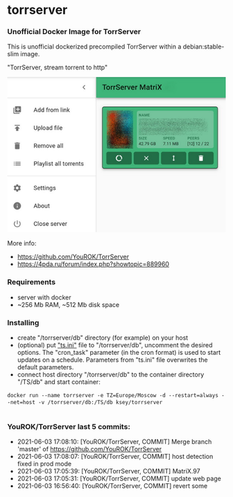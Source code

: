 # torrserver
### Unofficial Docker Image for TorrServer

This is unofficial dockerized precompiled TorrServer within a debian:stable-slim image.

"TorrServer, stream torrent to http"

![TorrServer](https://raw.githubusercontent.com/MrKsey/torrserver/master/ts.jpg)

More info:
- https://github.com/YouROK/TorrServer
- https://4pda.ru/forum/index.php?showtopic=889960

### Requirements

* server with docker
* ~256 Mb RAM, ~512 Mb disk space 

### Installing

- сreate "/torrserver/db" directory (for example) on your host
- (optional) put ["ts.ini"](https://raw.githubusercontent.com/MrKsey/torrserver/master/ts.ini) file to "/torrserver/db", uncomment the desired options. The "cron_task" parameter (in the cron format) is used to start updates on a schedule. Parameters from "ts.ini" file overwrites the default parameters.
- connect host directory "/torrserver/db" to the container directory "/TS/db" and start container:
```
docker run --name torrserver -e TZ=Europe/Moscow -d --restart=always --net=host -v /torrserver/db:/TS/db ksey/torrserver
```




















# #
### YouROK/TorrServer last 5 commits:
* 2021-06-03 17:08:10: [YouROK/TorrServer, COMMIT] Merge branch 'master' of https://github.com/YouROK/TorrServer
* 2021-06-03 17:08:07: [YouROK/TorrServer, COMMIT] host detection fixed in prod mode
* 2021-06-03 17:05:39: [YouROK/TorrServer, COMMIT] MatriX.97
* 2021-06-03 17:05:31: [YouROK/TorrServer, COMMIT] update web page
* 2021-06-03 16:56:40: [YouROK/TorrServer, COMMIT] revert some
